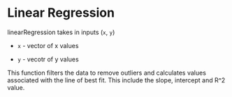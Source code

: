 # Linear Regression

 linearRegression takes in inputs (`x`, `y`)

  * `x` - vector of x values

  * `y` - vecotr of y values

 This function filters the data to remove outliers and calculates values associated with the line of best fit. This include the slope, intercept and R^2 value.
